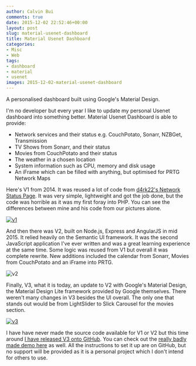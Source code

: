 ```yaml
---
author: Calvin Bui
comments: true
date: 2015-12-02 22:52:46+00:00
layout: post
slug: material-usenet-dashboard
title: Material Usenet Dashboard
categories:
- Misc
- Web
tags:
- dashboard
- material
- usenet
images: 2015-12-02-material-usenet-dashboard
---
```


A personalised dashboard built using Google's Material Design.

<!-- more -->

I'm no developer but every year I like to update my personal Usenet dashboard into something better. Material Usenet Dashboard is able to provide:

* Network services and their status e.g. CouchPotato, Sonarr, NZBGet, Transmission
* TV Shows from Sonarr, and their status
* Movies from CouchPotato and their status
* The weather in a chosen location
* System information such as CPU, memory and disk usage
* An iFrame which can be filled with anything, but optimised for PRTG Network Maps

Here's V1 from 2014. It was reused a lot of code from [d4rk22's Network Status Page](https://github.com/d4rk22/Network-Status-Page). It was very simple, lightweight and got the job done, but the code was horrible as it was my first foray into PHP. You can see the differences between mine and his code from our pictures alone.

[![v1](/images/{{page.images}}/v1-1024x309.png)](/images/{{page.images}}/v1.png)

And then there was V2, built on Node.js, Express and AngularJS in mid 2015. It relied heavily on the Semantic UI framework. It was the second JavaScript application I've ever written and was a great learning experience at the same time. Some logic was reused from V1 but overall it was complete rewrite. New additions included the calendar from Sonarr, Movies from CouchPotato and an iFrame into PRTG.

![v2](/images/{{page.images}}/v1-done-1024x444.png)

Finally, V3, what it is today, an update to V2 with Google's Material Design, the Material Design Lite framework provided by Google themselves. There weren't many changes in V3 besides the UI overall. The only one that stands out would be from LightSlider to Slick Carousel for the movies section.

[![v3](/images/{{page.images}}/v3-1024x509.png)](/images/{{page.images}}/v3.png)

I have have never made the source code available for V1 or V2 but this time around [I have released V3 onto GitHub](https://github.com/calvinbui/Material-Usenet-Dashboard). You can check out the [really badly made demo here](http://calvinbui.github.io/Material-Usenet-Dashboard/) as well. All the instructions to set it up are on GitHub, but no support will be provided as it is a personal project which I don't intend for others to use.
